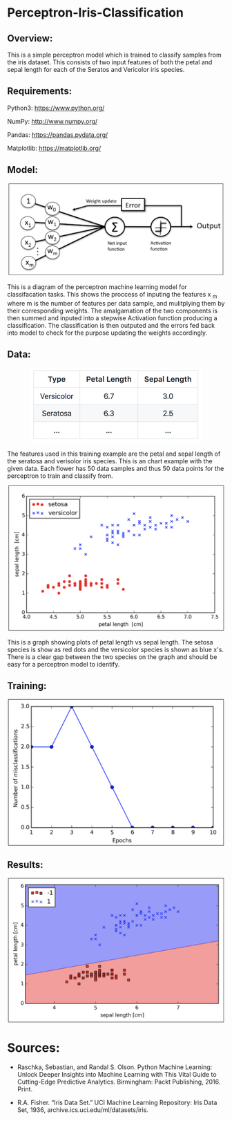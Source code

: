# Perceptron-Iris-Classification

## Overview:
This is a simple perceptron model which is trained to classify samples from the iris dataset. This consists of two input features of both the petal and sepal length for each of the Seratos and Vericolor iris species. <br/>

## Requirements:

Python3: https://www.python.org/ <br/>

NumPy: http://www.numpy.org/ <br/>

Pandas: https://pandas.pydata.org/ <br/>

Matplotlib: https://matplotlib.org/ <br/>

## Model:

<p align="center">
  <img src="https://github.com/Gregory-Eales/Perceptron-Iris-classification/blob/master/Images/Perceptron%20Diagram.png" width="500"/>
</p>

This is a diagram of the perceptron machine learning model for classifacation tasks. This shows the proccess of inputing the features x <sub>m</sub> where m is the number of features per data sample, and mulitplying them by their corresponding weights. The amalgamation of the two components is then summed and inputed into a stepwise Activation function producing a classification. The classification is then outputed and the errors fed back into model to check for the purpose updating the weights accordingly.

## Data:

<p align="center">
  <img src="https://github.com/Gregory-Eales/Perceptron-Iris-classification/blob/master/Images/Example%20Data%20Table.png" width="400"/>
</p>

The features used in this training example are the petal and sepal length of the seratosa and verisolor iris species. This is an chart example with the given data. Each flower has 50 data samples and thus 50 data points for the perceptron to train and classify from.


<p align="center">
  <img src="https://github.com/Gregory-Eales/Perceptron-Iris-classification/blob/master/Images/Iris%20Data.png" width="500"/>
</p>

This is a graph showing plots of petal length vs sepal length. The setosa species is show as red dots and the versicolor species is shown as blue x's. There is a clear gap between the two species on the graph and should be easy for a perceptron model to identify.

## Training:

<p align="center">
  <img src="https://github.com/Gregory-Eales/Perceptron-Iris-classification/blob/master/Images/Misclassification%20Errors.png" width="500"/>
</p>

## Results:

<p align="center">
  <img src="https://github.com/Gregory-Eales/Perceptron-Iris-classification/blob/master/Images/Classified%20Iris%20Data.png" width="500"/>
</p>

# Sources:

* Raschka, Sebastian, and Randal S. Olson. Python Machine Learning: Unlock Deeper Insights into Machine Learning with This Vital Guide to Cutting-Edge Predictive Analytics. Birmingham: Packt Publishing, 2016. Print.

* R.A. Fisher. “Iris Data Set.” UCI Machine Learning Repository: Iris Data Set, 1936, archive.ics.uci.edu/ml/datasets/iris.


